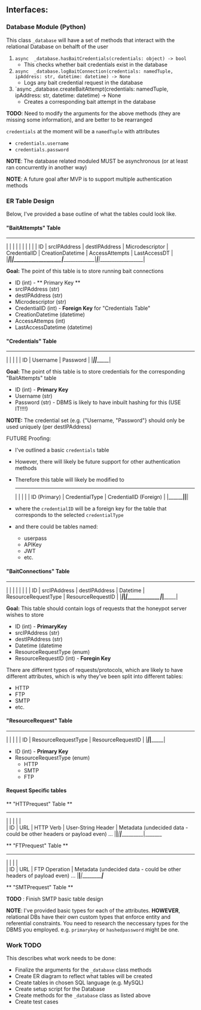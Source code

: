 ## Interfaces:

### Database Module (Python)

This class `_database` will have a set of methods that interact with the relational Database on behalft of the user

1. `async  _database.hasBaitCredentials(credentials: object) -> bool`
    - This checks whether bait credentials exist in the database
2. `async  _database.logBaitConnection(credentials: namedTuple, ipAddress: str, datetime: datetime) -> None`
    - Logs any bait credential request in the database
3. `async _database.createBaitAttempt(credentials: namedTuple, ipAddress: str, datetime: datetime) -> None
    - Creates a corresponding bait attempt in the database

**TODO**: Need to modify the arguments for the above methods (they are missing some information), and are better to be rearranged


`credentials` at the moment will be a `namedTuple` with attributes
- `credentials.username`
- `credentials.password`


**NOTE**: The database related moduled MUST be asynchronous (or at least ran concurrently in another way)

**NOTE**: A future goal after MVP is to support multiple authentication methods


### ER Table Design

Below, I've provided a base outline of what the tables could look like.


#### "BaitAttempts" Table

____________________________________________________________________________________________________________________________________________
|     |               |                 |                   |                    |                   |                  |                   |
| ID  |  srcIPAddress |  destIPAddress  |  Microdescriptor  |   CredentialID     |  CreationDatetime |  AccessAttempts  |  LastAccessDT     |
|_____|_______________|_________________|___________________|____________________|___________________|__________________|___________________|

**Goal:** The point of this table is to store running bait connections

- ID (int) - ** Primary Key **
- srcIPAddress (str)
- destIPAddress (str)
- Microdescriptor (str)
- CredentialID (int) - **Foreign Key** for "Credentials Table"
- CreationDatetime (datetime)
- AccessAttemps (int)
- LastAccessDatetime (datetime)



#### "Credentials" Table

_________________________________
|     |            |            |
| ID  |  Username  |  Password  |
|_____|____________|____________|

**Goal:** The point of this table is to store credentials for the corresponding "BaitAttempts" table

- ID (int) - **Primary Key**
- Username (str) 
- Password (str) - DBMS is likely to have inbuilt hashing for this (USE IT!!!!)


**NOTE:** The credential set (e.g. {"Username, "Password"} should only be used uniquely (per destIPAddress)


FUTURE Proofing:
- I've outlined a basic `credentials` table
- However, there will likely be future support for other authentication methods
- Therefore this table will likely be modified to
    __________________________________________________________
    |              |                |                        |
    | ID (Primary) | CredentialType | CredentialID (Foreign) |
    |______________|________________|________________________|

- where the `credentialID` will be a foreign key for the table that corresponds to the selected `credentialType`
- and there could be tables named:
    - userpass
    - APIKey
    - JWT
    - etc.


#### "BaitConnections" Table

_____________________________________________________________________________________________________
|     |               |                 |             |                       |                     |
| ID  |  srcIPAddress |  destIPAddress  |   Datetime  |  ResourceRequestType  |  ResourceRequestID  |
|_____|_______________|_________________|_____________|_______________________|_____________________|

**Goal:** This table should contain logs of requests that the honeypot server wishes to store

- ID (int) - **PrimaryKey**
- srcIPAddress (str)
- destIPAddress (str)
- Datetime (datetime
- ResourceRequestType (enum)
- ResourceRequestID (int) - **Foregin Key**

There are different types of requests/protocols, which are likely to have different attributes, which is why they've been split into different tables:
- HTTP
- FTP
- SMTP
- etc.



#### "ResourceRequest" Table

___________________________________________________
|     |                     |                     |
|  ID | ResourceRequestType |  ResourceRequestID  |
|_____|_____________________|_____________________|


- ID (int) - **Primary Key**
- ResourceRequestType (enum) 
    - HTTP
    - SMTP
    - FTP


#### Request Specific tables

** "HTTPrequest" Table **

________________________________________________________
|      |       |            |                    |         
|  ID  |  URL  |  HTTP Verb | User-String Header |  Metadata (undecided data - could be other headers or payload even) ...
|______|_______|____________|____________________|_______


** "FTPrequest" Table **

_______________________________________
|      |       |                |         
|  ID  |  URL  |  FTP Operation | Metadata  (undecided data - could be other headers of payload even) ...
|______|_______|________________|_______


** "SMTPrequest" Table **


**TODO** : Finish SMTP basic table design


**NOTE**: I've provided basic types for each of the attributes. **HOWEVER**, relational DBs have their own custom types that enforce entity and referential constraints. You need to research the neccessary types for the DBMS you employed. e.g. `primarykey` or `hashedpassword` might be one.




### Work TODO

This describes what work needs to be done:
- Finalize the arguments for the `_database` class methods
- Create ER diagram to reflect what tables will be created
- Create tables in chosen SQL language (e.g. MySQL)
- Create setup script for the Database
- Create methods for the `_database` class as listed above
- Create test cases











